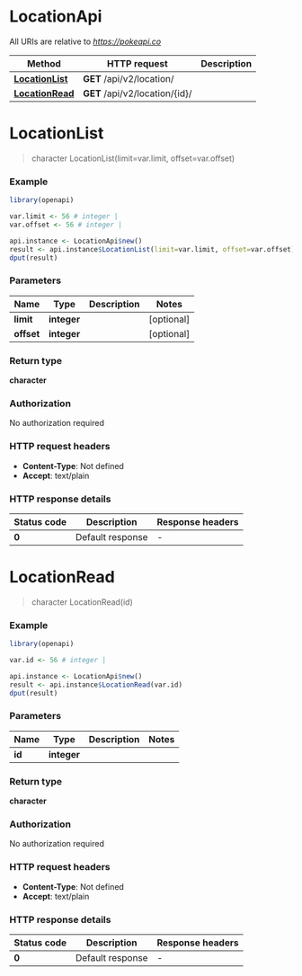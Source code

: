 # LocationApi

All URIs are relative to *https://pokeapi.co*

Method | HTTP request | Description
------------- | ------------- | -------------
[**LocationList**](LocationApi.md#LocationList) | **GET** /api/v2/location/ | 
[**LocationRead**](LocationApi.md#LocationRead) | **GET** /api/v2/location/{id}/ | 


# **LocationList**
> character LocationList(limit=var.limit, offset=var.offset)



### Example
```R
library(openapi)

var.limit <- 56 # integer | 
var.offset <- 56 # integer | 

api.instance <- LocationApi$new()
result <- api.instance$LocationList(limit=var.limit, offset=var.offset)
dput(result)
```

### Parameters

Name | Type | Description  | Notes
------------- | ------------- | ------------- | -------------
 **limit** | **integer**|  | [optional] 
 **offset** | **integer**|  | [optional] 

### Return type

**character**

### Authorization

No authorization required

### HTTP request headers

 - **Content-Type**: Not defined
 - **Accept**: text/plain

### HTTP response details
| Status code | Description | Response headers |
|-------------|-------------|------------------|
| **0** | Default response |  -  |

# **LocationRead**
> character LocationRead(id)



### Example
```R
library(openapi)

var.id <- 56 # integer | 

api.instance <- LocationApi$new()
result <- api.instance$LocationRead(var.id)
dput(result)
```

### Parameters

Name | Type | Description  | Notes
------------- | ------------- | ------------- | -------------
 **id** | **integer**|  | 

### Return type

**character**

### Authorization

No authorization required

### HTTP request headers

 - **Content-Type**: Not defined
 - **Accept**: text/plain

### HTTP response details
| Status code | Description | Response headers |
|-------------|-------------|------------------|
| **0** | Default response |  -  |

